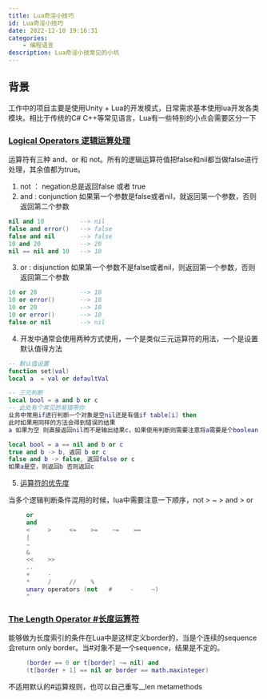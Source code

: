 ```yaml
---
title: Lua奇淫小技巧
id: Lua奇淫小技巧
date: 2022-12-10 19:16:31
categories: 
    - 编程语言
description: Lua奇淫小技常见的小坑
---
```

## 背景
工作中的项目主要是使用Unity + Lua的开发模式，日常需求基本使用lua开发各类模块。相比于传统的C# C++等常见语言，Lua有一些特别的小点会需要区分一下

### [Logical Operators 逻辑运算处理](http://www.lua.org/manual/5.4/manual.html#3.4.5) 
运算符有三种 and、or 和 not。所有的逻辑运算符值把false和nil都当做false进行处理，其余值都为true。
1. not ： negation总是返回false 或者 true
2. and : conjunction 如果第一个参数是false或者nil，就返回第一个参数，否则返回第二个参数

```Lua
nil and 10          --> nil
false and error()   --> false
false and nil       --> false
10 and 20           --> 20
nil == nil and 10   --> 10
```

3. or : disjunction 如果第一个参数不是false或者nil，则返回第一个参数，否则返回第二个参数
``` Lua
10 or 20            --> 10
10 or error()       --> 10
10 or 20            --> 10
10 or error()       --> 10
false or nil        --> nil
```
4. 开发中通常会使用两种方式使用，一个是类似三元运算符的用法，一个是设置默认值得方法
```Lua
-- 默认值设置
function set(val)
local a  = val or defaultVal

-- 三元判断
local bool = a and b or c
-- 此处有个常见的易错带你
业务中常用if进行判断一个对象是空nil还是有值if table[i] then
此时如果用同样的方法会得到错误的结果
a 如果为空 则直接返回nil而不是输出结果c，如果使用判断则需要注意将a需要是个boolean

local bool = a == nil and b or c
true and b -> b, 返回 b or c
false and b -> false, 返回false or c
如果a是空，则返回b 否则返回c
```
5. [运算符的优先度 ](http://www.lua.org/manual/5.4/manual.html#3.4.8)

当多个逻辑判断条件混用的时候，lua中需要注意一下顺序，not > ~ > and > or 
```Lua
     or
     and
     <     >     <=    >=    ~=    ==
     |
     ~
     &
     <<    >>
     ..
     +     -
     *     /     //    %
     unary operators (not   #     -     ~)
     ^
```
### [The Length Operator #长度运算符](http://www.lua.org/manual/5.4/manual.html#3.4.7)
能够做为长度索引的条件在Lua中是这样定义border的，当是个连续的sequence会return only border。当#对象不是一个sequence，结果是不定的。
```Lua
     (border == 0 or t[border] ~= nil) and
     (t[border + 1] == nil or border == math.maxinteger)
```
不适用默认的#运算规则，也可以自己重写__len metamethods
